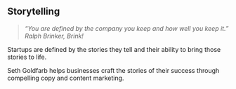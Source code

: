 ## Storytelling

> _“You are defined by the company you keep and how well you keep it.”_
> <br>
>  _Ralph Brinker, Brink!_

Startups are defined by the stories they tell and their ability to bring those stories to life. 

Seth Goldfarb helps businesses craft the stories of their success through compelling copy and content marketing. 

